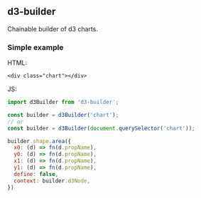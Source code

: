 
## d3-builder

Chainable builder of d3 charts.


### Simple example
HTML:
```
<div class="chart"></div>
```

JS:
```javascript
import d3Builder from 'd3-builder';

const builder = d3Builder('chart');
// or
const builder = d3Builder(document.querySelector('chart'));

builder.shape.area({
  x0: (d) => fn(d.propName),
  y0: (d) => fn(d.propName),
  x1: (d) => fn(d.propName),
  y1: (d) => fn(d.propName),
  define: false,
  context: builder.d3Node,
})
```
